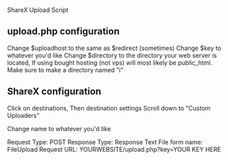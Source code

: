 ShareX Upload Script

upload.php configuration
--

Change $uploadhost to the same as $redirect (sometimes)
Change $key to whatever you'd like
Change $directory to the directory your web server is located, If using bought hosting (not vps) will most likely be public_html.
Make sure to make a directory named "i"

ShareX configuration
--

Click on destinations, Then destination settings
Scroll down to "Custom Uploaders"


Change name to whatever you'd like

Request Type: POST
Response Type: Response Text
File form name: FileUpload
Request URL: YOURWEBSITE/upload.php?key=YOUR KEY HERE